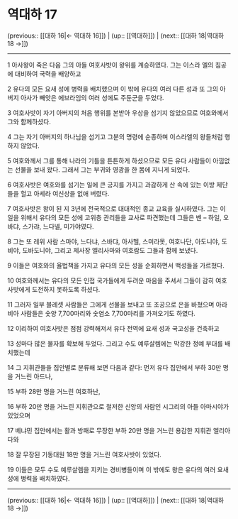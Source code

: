 # 역대하 17

(previous:: [[대하 16|← 역대하 16]]) | (up:: [[역대하]]) | (next:: [[대하 18|역대하 18 →]])

***




1 
아사왕이 죽은 다음 그의 아들 여호사밧이 왕위를 계승하였다. 그는 이스라 엘의 침공에 대비하여 국력을 배양하고 



2 
유다의 모든 요새 성에 병력을 배치했으며 이 밖에 유다의 여러 다른 성과 또 그의 아버지 아사가 빼앗은 에브라임의 여러 성에도 주둔군을 두었다. 



3 
여호사밧이 자기 아버지의 처음 행위를 본받아 우상을 섬기지 않았으므로 여호와께서 그와 함께하셨다. 



4 
그는 자기 아버지의 하나님을 섬기고 그분의 명령에 순종하며 이스라엘의 왕들처럼 행하지 않았다. 



5 
여호와께서 그를 통해 나라의 기틀을 튼튼하게 하셨으므로 모든 유다 사람들이 아낌없는 선물을 보내 왔다. 그래서 그는 부귀와 영광을 한 몸에 지니게 되었다. 



6 
여호사밧은 여호와를 섬기는 일에 큰 긍지를 가지고 과감하게 산 속에 있는 이방 제단들을 헐고 아세라 여신상을 없애 버렸다. 



7 
여호사밧은 왕이 된 지 3년에 전국적으로 대대적인 종교 교육을 실시하였다. 그는 이 일을 위해서 유다의 모든 성에 고위층 관리들을 교사로 파견했는데 그들은 벤 – 하일, 오바댜, 스가랴, 느다넬, 미가야였다. 



8 
그는 또 레위 사람 스마야, 느다냐, 스바댜, 아사헬, 스미라못, 여호나단, 아도니야, 도비야, 도바도니야, 그리고 제사장 엘리사마와 여호람도 그들과 함께 보냈다. 



9 
이들은 여호와의 율법책을 가지고 유다의 모든 성을 순회하면서 백성들을 가르쳤다. 



10 
여호와께서는 유다의 모든 인접 국가들에게 두려운 마음을 주셔서 그들이 감히 여호사밧에게 도전하지 못하도록 하셨다. 



11 
그러자 일부 블레셋 사람들은 그에게 선물을 보내고 또 조공으로 은을 바쳤으며 아라비아 사람들은 숫양 7,700마리와 숫염소 7,700마리를 가져오기도 하였다. 



12 
이리하여 여호사밧은 점점 강력해져서 유다 전역에 요새 성과 국고성을 건축하고 



13 
성마다 많은 물자를 확보해 두었다. 그리고 수도 예루살렘에는 막강한 정예 부대를 배치했는데 



14 
그 지휘관들을 집안별로 분류해 보면 다음과 같다: 먼저 유다 집안에서 부하 30만 명을 거느린 아드나, 



15 
부하 28만 명을 거느린 여호하난, 



16 
부하 20만 명을 거느린 지휘관으로 철저한 신앙의 사람인 시그리의 아들 아마시야가 있었으며 



17 
베냐민 집안에서는 활과 방패로 무장한 부하 20만 명을 거느린 용감한 지휘관 엘리아다와 



18 
잘 무장된 기동대원 18만 명을 거느린 여호사밧이 있었다. 



19 
이들은 모두 수도 예루살렘을 지키는 경비병들이며 이 밖에도 왕은 유다의 여러 요새 성에 병력을 배치하였다.

***

(previous:: [[대하 16|← 역대하 16]]) | (up:: [[역대하]]) | (next:: [[대하 18|역대하 18 →]])
